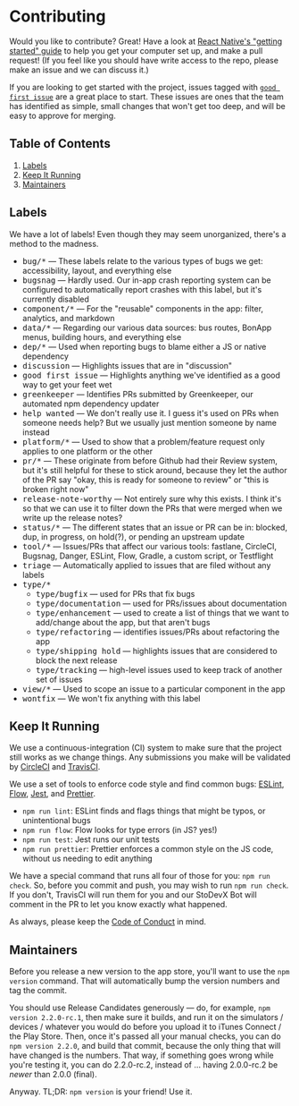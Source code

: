 # Contributing

Would you like to contribute? Great! Have a look at
[React Native's "getting started" guide][rn-gs] to help you get your
computer set up, and make a pull request! (If you feel like you
should have write access to the repo, please make an issue and we can
discuss it.)

If you are looking to get started with the project, issues tagged with
[`good first issue`][gfi] are a great place to start. These issues are
ones that the team has identified as simple, small changes that won't
get too deep, and will be easy to approve for merging.

[rn-gs]: http://facebook.github.io/react-native/docs/getting-started.html
[gfi]: https://github.com/StoDevX/AAO-React-Native/issues?q=is%3Aissue+label%3A%22good+first+issue%22+is%3Aopen

## Table of Contents
1. [Labels](#labels)
2. [Keep It Running](#keep-it-running)
3. [Maintainers](#maintainers)

## Labels
We have a lot of labels! Even though they may seem unorganized,
there's a method to the madness.

- <kbd>bug/*</kbd> — These labels relate to the various types of bugs
  we get: accessibility, layout, and everything else
- <kbd>bugsnag</kbd> — Hardly used. Our in-app crash reporting system
  can be configured to automatically report crashes with this label,
  but it's currently disabled
- <kbd>component/*</kbd> — For the "reusable" components in the app:
  filter, analytics, and markdown
- <kbd>data/*</kbd> — Regarding our various data sources: bus routes,
  BonApp menus, building hours, and everything else
- <kbd>dep/*</kbd> — Used when reporting bugs to blame either a JS or
  native dependency
- <kbd>discussion</kbd> — Highlights issues that are in "discussion"
- <kbd>good first issue</kbd> — Highlights anything we've identified
  as a good way to get your feet wet
- <kbd>greenkeeper</kbd> — Identifies PRs submitted by Greenkeeper,
  our automated npm dependency updater
- <kbd>help wanted</kbd> — We don't really use it. I guess it's used
  on PRs when someone needs help? But we usually just mention someone
  by name instead
- <kbd>platform/*</kbd> — Used to show that a problem/feature request
  only applies to one platform or the other
- <kbd>pr/*</kbd> — These originate from before Github had their
  Review system, but it's still helpful for these to stick around,
  because they let the author of the PR say "okay, this is ready for
  someone to review" or "this is broken right now"
- <kbd>release-note-worthy</kbd> — Not entirely sure why this
  exists. I think it's so that we can use it to filter down the PRs
  that were merged when we write up the release notes?
- <kbd>status/*</kbd> — The different states that an issue or PR can
  be in: blocked, dup, in progress, on hold(?), or pending an upstream
  update
- <kbd>tool/*</kbd> — Issues/PRs that affect our various tools:
  fastlane, CircleCI, Bugsnag, Danger, ESLint, Flow, Gradle, a custom
  script, or Testflight
- <kbd>triage</kbd> — Automatically applied to issues that are filed
  without any labels
- <kbd>type/*</kbd>
  - <kbd>type/bugfix</kbd> — used for PRs that fix bugs
  - <kbd>type/documentation</kbd> — used for PRs/issues about
    documentation
  - <kbd>type/enhancement</kbd> — used to create a list of things
    that we want to add/change about the app, but that aren't bugs
  - <kbd>type/refactoring</kbd> — identifies issues/PRs about
    refactoring the app
  - <kbd>type/shipping hold</kbd> — highlights issues that are
    considered to block the next release
  - <kbd>type/tracking</kbd> — high-level issues used to keep track
    of another set of issues
- <kbd>view/*</kbd> — Used to scope an issue to a particular component
  in the app
- <kbd>wontfix</kbd> — We won't fix anything with this label


## Keep It Running
We use a continuous-integration (CI) system to make sure that the
project still works as we change things. Any submissions you make will
be validated by [CircleCI][circle] and [TravisCI][travis].

[circle]: https://circleci.com/gh/StoDevX/AAO-React-Native
[travis]: https://travis-ci.org/StoDevX/AAO-React-Native/builds

We use a set of tools to enforce code style and find common bugs:
[ESLint][eslint], [Flow][flow], [Jest][jest], and
[Prettier][prettier].

- `npm run lint`: ESLint finds and flags things that might be typos,
  or unintentional bugs
- `npm run flow`: Flow looks for type errors (in JS? yes!)
- `npm run test`: Jest runs our unit tests
- `npm run prettier`: Prettier enforces a common style on the JS code,
  without us needing to edit anything

We have a special command that runs all four of those for you: `npm
run check`.  So, before you commit and push, you may wish to run `npm
run check`.  If you don't, TravisCI will run them for you and our
StoDevX Bot will comment in the PR to let you know exactly what
happened.

[eslint]: http://eslint.org/
[flow]: https://flowtype.org/
[jest]: https://facebook.github.io/jest/
[prettier]: https://github.com/prettier/prettier

As always, please keep the [Code of Conduct][cc] in mind.

[cc]: https://github.com/StoDevX/AAO-React-Native/blob/master/CODE_OF_CONDUCT.md


## Maintainers
Before you release a new version to the app store, you'll want to use
the `npm version` command. That will automatically bump the version
numbers and tag the commit.

You should use Release Candidates generously — do, for example, `npm
version 2.2.0-rc.1`, then make sure it builds, and run it on the
simulators / devices / whatever you would do before you upload it to
iTunes Connect / the Play Store. Then, once it's passed all your
manual checks, you can do `npm version 2.2.0`, and build that commit,
because the only thing that will have changed is the numbers. That
way, if something goes wrong while you're testing it, you can do
2.2.0-rc.2, instead of … having 2.0.0-rc.2 be _newer_ than 2.0.0
(final).

Anyway. TL;DR: `npm version` is your friend! Use it.
